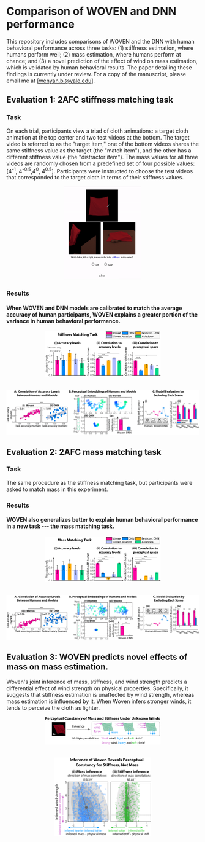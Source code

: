 # Comparison of WOVEN and DNN performance
This repository includes comparisons of WOVEN and the DNN with human behavioral performance across three tasks: (1) stiffness estimation, where humans perform well; (2) mass estimation, where humans perform at chance; and (3) a novel prediction of the effect of wind on mass estimation, which is velidated by human behavioral results. The paper detailing these findings is currently under review. For a copy of the manuscript, please email me at [wenyan.bi@yale.edu].

## Evaluation 1: 2AFC stiffness matching task
### Task
On each trial, participants view a triad of cloth animations: a target cloth animation at the top center and two test videos at the bottom. The target video is referred to as the "target item," one of the bottom videos shares the same stiffness value as the target (the "match item"), and the other has a different stiffness value (the "distractor item"). The mass values for all three videos are randomly chosen from a predefined set of four possible values: [4<sup>-1</sup>, 4<sup>-0.5</sup>,4<sup>0</sup>, 4<sup>0.5</sup>]. 
Participants were instructed to choose the test videos that corresponded to the target cloth in terms of their stiffness values. 
<p align="center">
    <img width=40% src="task.gif">

### Results
#### When WOVEN and DNN models are calibrated to match the average accuracy of human participants, WOVEN explains a greater portion of the variance in human behavioral performance.
<p align="center">
    <img width=60% src="stiffness_all.png">
    <br><br>
<p align="center">
    <img width=100% src="stiffness_detail.png">
<p align="center"></strong></p>


## Evaluation 2: 2AFC mass matching task
### Task
The same procedure as the stiffness matching task, but participants were asked to match mass in this experiment.
### Results
#### WOVEN also generalizes better to explain human behavioral performance in a new task --- the mass matching task.
<p align="center">
    <img width=60% src="mass_all.png">
    <br><br>
<p align="center">
    <img width=100% src="mass_detail.png">
<p align="center"></strong></p>

## Evaluation 3: WOVEN predicts novel effects of mass on mass estimation.
Woven's joint inference of mass, stiffness, and wind strength predicts a differential effect of wind strength on physical properties. Specifically, it suggests that stiffness estimation is unaffected by wind strength, whereas mass estimation is influenced by it. When Woven infers stronger winds, it tends to perceive the cloth as lighter.
<p align="center">
    <img width=60% src="perceptual_const.png">
     <br><br>
<p align="center">
    <img width=50% src="woven_pred.png">








